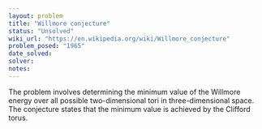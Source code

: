 ```yaml
---
layout: problem
title: "Willmore conjecture"
status: "Unsolved"
wiki_url: "https://en.wikipedia.org/wiki/Willmore_conjecture"
problem_posed: "1965"
date_solved:
solver:
notes:
---
```

The problem involves determining the minimum value of the Willmore energy over all possible two-dimensional tori in three-dimensional space. The conjecture states that the minimum value is achieved by the Clifford torus.